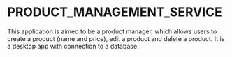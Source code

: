 # PRODUCT_MANAGEMENT_SERVICE
This application is aimed to be a product manager, which allows users to create a product (name and price), edit a product and delete a product. It is a desktop app with connection to a database.
